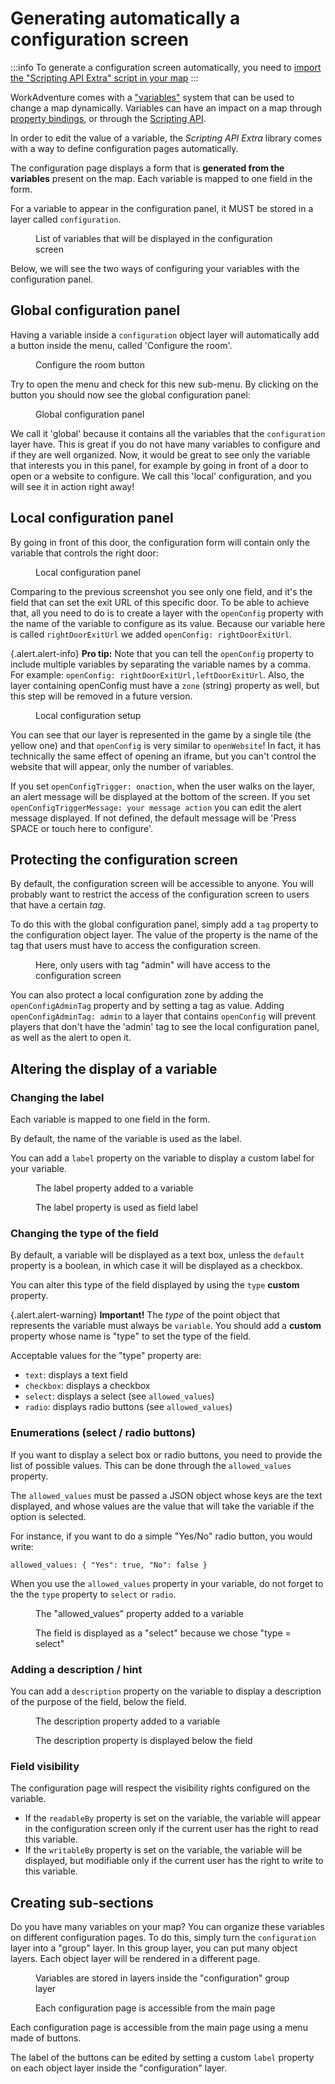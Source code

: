# Generating automatically a configuration screen

:::info
To generate a configuration screen automatically, you need to [import the "Scripting API Extra" script in your map](/developer/map-scripting/scripting-api-extra/#importing-the-extended-features)
:::

WorkAdventure comes with a ["variables"](/developer/map-scripting/references/api-state) system that can be used
to change a map dynamically. Variables can have an impact on a map through [property bindings](variable-to-property-binding.md),
or through the [Scripting API](/developer/map-scripting/references/api-state).

In order to edit the value of a variable, the *Scripting API Extra* library comes with a way to define configuration
pages automatically.

The configuration page displays a form that is **generated from the variables** present on the map.
Each variable is mapped to one field in the form.

For a variable to appear in the configuration panel, it MUST be stored in a layer called `configuration`.

<figure class="figure">
    <img class="figure-img img-fluid rounded" src="images/variables_in_configuration_layer.png" alt="" />
    <figcaption class="figure-caption">List of variables that will be displayed in the configuration screen</figcaption>
</figure>

Below, we will see the two ways of configuring your variables with the configuration panel.

## Global configuration panel

Having a variable inside a `configuration` object layer will automatically add a button inside the menu, called 'Configure the room'.

<figure class="figure">
    <img class="figure-img img-fluid rounded" src="images/configure_the_room_button.png" alt="" />
    <figcaption class="figure-caption">Configure the room button</figcaption>
</figure>

Try to open the menu and check for this new sub-menu. By clicking on the button you should now see the global configuration panel:

<figure class="figure">
    <img class="figure-img img-fluid rounded" src="images/configuration_panel_global.png" alt="" />
    <figcaption class="figure-caption">Global configuration panel</figcaption>
</figure>

We call it 'global' because it contains all the variables that the `configuration` layer have.
This is great if you do not have many variables to configure and if they are well organized.
Now, it would be great to see only the variable that interests you in this panel, for example by going in front of a door to open or a website to configure.
We call this 'local' configuration, and you will see it in action right away!

## Local configuration panel

By going in front of this door, the configuration form will contain only the variable that controls the right door:

<figure class="figure">
    <img class="figure-img img-fluid rounded" src="images/configuration_panel_local.png" alt="" />
    <figcaption class="figure-caption">Local configuration panel</figcaption>
</figure>

Comparing to the previous screenshot you see only one field, and it's the field that can set the exit URL of this specific door.
To be able to achieve that, all you need to do is to create a layer with the `openConfig` property with the name of the variable to configure as its value.
Because our variable here is called `rightDoorExitUrl` we added `openConfig: rightDoorExitUrl`.

{.alert.alert-info}
**Pro tip:** Note that you can tell the `openConfig` property to include multiple variables by separating the variable names by a comma.
For example: `openConfig: rightDoorExitUrl,leftDoorExitUrl`.
Also, the layer containing openConfig must have a `zone` (string) property as well, but this step will be removed in a future version.

<figure class="figure">
    <img class="figure-img img-fluid rounded" src="images/local_configuration_setup_tiled.png" alt="" />
    <figcaption class="figure-caption">Local configuration setup</figcaption>
</figure>

You can see that our layer is represented in the game by a single tile (the yellow one) and that `openConfig` is very similar to `openWebsite`!
In fact, it has technically the same effect of opening an iframe, but you can't control the website that will appear, only the number of variables.

If you set `openConfigTrigger: onaction`, when the user walks on the layer, an alert message will be displayed at the bottom of the screen.
If you set `openConfigTriggerMessage: your message action` you can edit the alert message displayed. If not defined, the default message will be 'Press SPACE or touch here to configure'.

## Protecting the configuration screen

By default, the configuration screen will be accessible to anyone. You will probably want to restrict the access of the
configuration screen to users that have a certain *tag*.

To do this with the global configuration panel, simply add a `tag` property to the configuration object layer. The value of the property is the name of the tag
that users must have to access the configuration screen.

<figure class="figure">
    <img class="figure-img img-fluid rounded" src="images/configuration_tag.png" alt="" />
    <figcaption class="figure-caption">Here, only users with tag "admin" will have access to the configuration screen</figcaption>
</figure>

You can also protect a local configuration zone by adding the `openConfigAdminTag` property and by setting a tag as value.
Adding `openConfigAdminTag: admin` to a layer that contains `openConfig` will prevent players that don't have the 'admin' tag to see the local configuration panel, as well as the alert to open it.

## Altering the display of a variable

### Changing the label

Each variable is mapped to one field in the form.

By default, the name of the variable is used as the label.

You can add a `label` property on the variable to display a custom label for your variable.

<figure class="figure">
    <img class="figure-img img-fluid rounded" src="images/configuration_label.png" alt="" />
    <figcaption class="figure-caption">The label property added to a variable</figcaption>
</figure>

<figure class="figure">
    <img class="figure-img img-fluid rounded" src="images/configuration_label_screenshot.png" alt="" />
    <figcaption class="figure-caption">The label property is used as field label</figcaption>
</figure>

### Changing the type of the field

By default, a variable will be displayed as a text box, unless the `default` property is a boolean, in which case
it will be displayed as a checkbox.

You can alter this type of the field displayed by using the `type` **custom** property.

{.alert.alert-warning}
**Important!** The *type* of the point object  that represents the variable must always be `variable`. You should add
a **custom** property whose name is "type" to set the type of the field.

Acceptable values for the "type" property are:

- `text`: displays a text field
- `checkbox`: displays a checkbox
- `select`: displays a select (see `allowed_values`)
- `radio`: displays radio buttons (see `allowed_values`)

### Enumerations (select / radio buttons)

If you want to display a select box or radio buttons, you need to provide the list of possible values.
This can be done through the `allowed_values` property.

The `allowed_values` must be passed a JSON object whose keys are the text displayed, and whose values are the value that
will take the variable if the option is selected.

For instance, if you want to do a simple "Yes/No" radio button, you would write:

`allowed_values: {
    "Yes": true,
    "No": false
}`

When you use the `allowed_values` property in your variable, do not forget to the the `type` property to `select` or `radio`.

<figure class="figure">
    <img class="figure-img img-fluid rounded" src="images/configuration_allowed_values.png" alt="" />
    <figcaption class="figure-caption">The "allowed_values" property added to a variable</figcaption>
</figure>

<figure class="figure">
    <img class="figure-img img-fluid rounded" src="images/configuration_allowed_values_description.png" alt="" />
    <figcaption class="figure-caption">The field is displayed as a "select" because we chose "type = select"</figcaption>
</figure>


### Adding a description / hint

You can add a `description` property on the variable to display a description of the purpose of the field, below
the field.

<figure class="figure">
    <img class="figure-img img-fluid rounded" src="images/configuration_description.png" alt="" />
    <figcaption class="figure-caption">The description property added to a variable</figcaption>
</figure>

<figure class="figure">
    <img class="figure-img img-fluid rounded" src="images/configuration_description_screenshot.png" alt="" />
    <figcaption class="figure-caption">The description property is displayed below the field</figcaption>
</figure>

### Field visibility

The configuration page will respect the visibility rights configured on the variable.

- If the `readableBy` property is set on the variable, the variable will appear in the configuration screen only if the current user has the right
to read this variable.
- If the `writableBy` property is set on the variable, the variable will be displayed, but modifiable only if the current user has the right
to write to this variable.

## Creating sub-sections

Do you have many variables on your map? You can organize these variables on different configuration pages.
To do this, simply turn the `configuration` layer into a "group" layer. In this group layer, you can put many object
layers. Each object layer will be rendered in a different page.

<figure class="figure">
    <img class="figure-img img-fluid rounded" src="images/configuration_layers_tree.png" alt="" />
    <figcaption class="figure-caption">Variables are stored in layers inside the "configuration" group layer</figcaption>
</figure>

<figure class="figure">
    <img class="figure-img img-fluid rounded" src="images/configuration_main_page.png" alt="" />
    <figcaption class="figure-caption">Each configuration page is accessible from the main page</figcaption>
</figure>

Each configuration page is accessible from the main page using a menu made of buttons.

The label of the buttons can be edited by setting a custom `label` property on each object layer inside the "configuration" layer.
